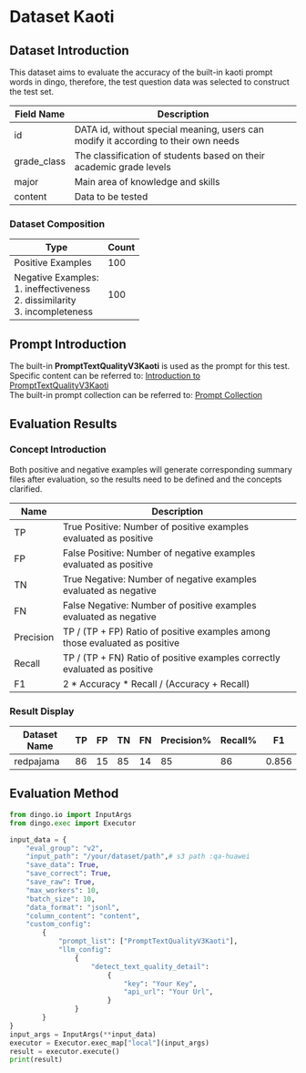 # Dataset Kaoti

## Dataset Introduction
This dataset aims to evaluate the accuracy of the built-in kaoti prompt words in dingo, therefore, the test question data was selected to construct the test set.

| Field Name   | Description                                                                        |
|--------------|------------------------------------------------------------------------------------|
| id           | DATA id, without special meaning, users can modify it according to their own needs |
| grade_class  | The classification of students based on their academic grade levels                |
| major        | Main area of knowledge and skills                                                  |
| content      | Data to be tested                                                                  |                                                  |



### Dataset Composition
| Type                                                                                  | Count |
|---------------------------------------------------------------------------------------|-------|
| Positive Examples                                                                     | 100   |
| Negative Examples: <br/>1. ineffectiveness<br/>2. dissimilarity<br/>3. incompleteness | 100   |


## Prompt Introduction
The built-in **PromptTextQualityV3Kaoti** is used as the prompt for this test.<br>
Specific content can be referred to: [Introduction to PromptTextQualityV3Kaoti](../../../dingo/model/prompt/prompt_text_quality_kaoti.py)<br>
The built-in prompt collection can be referred to: [Prompt Collection](../../../dingo/model/prompt)

## Evaluation Results
### Concept Introduction
Both positive and negative examples will generate corresponding summary files after evaluation, so the results need to be defined and the concepts clarified.

| Name      | Description                                                                 |
|-----------|-----------------------------------------------------------------------------|
| TP        | True Positive: Number of positive examples evaluated as positive            |
| FP        | False Positive: Number of negative examples evaluated as positive           |
| TN        | True Negative: Number of negative examples evaluated as negative            |
| FN        | False Negative: Number of positive examples evaluated as negative           |
| Precision | TP / (TP + FP) Ratio of positive examples among those evaluated as positive |
| Recall    | TP / (TP + FN) Ratio of positive examples correctly evaluated as positive   |
| F1        | 2 * Accuracy * Recall /  (Accuracy + Recall)                                |

### Result Display
| Dataset Name | TP  | FP  | TN  | FN  | Precision% | Recall% | F1   |
|--------------|-----|-----|-----|-----|------------|---------|------|
| redpajama    | 86  | 15  | 85  | 14  | 85         | 86      | 0.856|
## Evaluation Method

```python
from dingo.io import InputArgs
from dingo.exec import Executor

input_data = {
    "eval_group": "v2",
    "input_path": "/your/dataset/path",# s3 path :qa-huawei
    "save_data": True,
    "save_correct": True,
    "save_raw": True,
    "max_workers": 10,
    "batch_size": 10,
    "data_format": "jsonl",
    "column_content": "content",
    "custom_config":
        {
            "prompt_list": ["PromptTextQualityV3Kaoti"],
            "llm_config":
                {
                    "detect_text_quality_detail":
                        {
                            "key": "Your Key",
                            "api_url": "Your Url",
                        }
                }
        }
}
input_args = InputArgs(**input_data)
executor = Executor.exec_map["local"](input_args)
result = executor.execute()
print(result)
```
